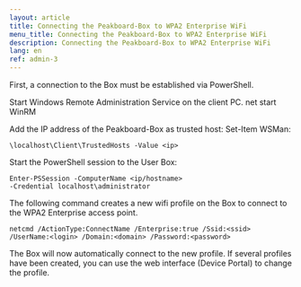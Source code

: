 ```yaml
---
layout: article
title: Connecting the Peakboard-Box to WPA2 Enterprise WiFi
menu_title: Connecting the Peakboard-Box to WPA2 Enterprise WiFi
description: Connecting the Peakboard-Box to WPA2 Enterprise WiFi
lang: en
ref: admin-3
---
```


First, a connection to the Box must be established via PowerShell.

Start Windows Remote Administration Service on the client PC.
net start WinRM

Add the IP address of the Peakboard-Box as trusted host:
Set-Item WSMan:

```
\localhost\Client\TrustedHosts -Value <ip>
```

Start the PowerShell session to the User Box:

```
Enter-PSSession -ComputerName <ip/hostname>
-Credential localhost\administrator
```

The following command creates a new wifi profile on the Box to connect to the WPA2 Enterprise access point.

```
netcmd /ActionType:ConnectName /Enterprise:true /Ssid:<ssid>
/UserName:<login> /Domain:<domain> /Password:<password>
```

The Box will now automatically connect to the new profile. If several profiles have been created, you can use the web interface (Device Portal) to change the profile.
